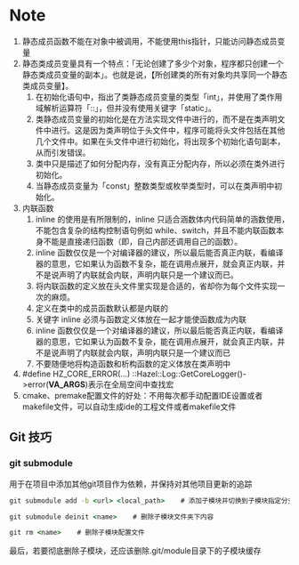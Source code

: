 # Note

1. 静态成员函数不能在对象中被调用，不能使用this指针，只能访问静态成员变量
2. 静态类成员变量具有一个特点：「无论创建了多少个对象，程序都只创建一个静态类成员变量的副本」。也就是说，【所创建类的所有对象均共享同一个静态类成员变量】。
   1. 在初始化语句中，指出了类静态成员变量的类型「int」，并使用了类作用域解析运算符「::」，但并没有使用关键字「static」。
   2. 类静态成员变量的初始化是在方法实现文件中进行的，而不是在类声明文件中进行。这是因为类声明位于头文件中，程序可能将头文件包括在其他几个文件中。如果在头文件中进行初始化，将出现多个初始化语句副本，从而引发错误。
   3. 类中只是描述了如何分配内存，没有真正分配内存，所以必须在类外进行初始化。
   4. 当静态成员变量为「const」整数类型或枚举类型时，可以在类声明中初始化。
3. 内联函数
   1. inline 的使用是有所限制的，inline 只适合涵数体内代码简单的涵数使用，不能包含复杂的结构控制语句例如 while、switch，并且不能内联函数本身不能是直接递归函数（即，自己内部还调用自己的函数）。
   2. inline 函数仅仅是一个对编译器的建议，所以最后能否真正内联，看编译器的意思，它如果认为函数不复杂，能在调用点展开，就会真正内联，并不是说声明了内联就会内联，声明内联只是一个建议而已。
   3. 将内联函数的定义放在头文件里实现是合适的，省却你为每个文件实现一次的麻烦。
   4. 定义在类中的成员函数默认都是内联的
   5. 关键字 inline 必须与函数定义体放在一起才能使函数成为内联
   6. inline 函数仅仅是一个对编译器的建议，所以最后能否真正内联，看编译器的意思，它如果认为函数不复杂，能在调用点展开，就会真正内联，并不是说声明了内联就会内联，声明内联只是一个建议而已
   7. 不要随便地将构造函数和析构函数的定义体放在类声明中
4. #define HZ_CORE_ERROR(...) ::Hazel::Log::GetCoreLogger()->error(__VA_ARGS__)表示在全局空间中查找宏
5. cmake、premake配置文件的好处：不用每次都手动配置IDE设置或者makefile文件，可以自动生成ide的工程文件或者makefile文件

## Git 技巧
### git submodule
用于在项目中添加其他git项目作为依赖，并保持对其他项目更新的追踪
<br/>

```cmd
git submodule add -b <url> <local_path>    # 添加子模块并切换到子模块指定分支
```

```cmd
git submodule deinit <name>    # 删除子模块文件夹下内容
```

```cmd
git rm <name>    # 删除子模块配置文件
```

最后，若要彻底删除子模块，还应该删除.git/module目录下的子模块缓存